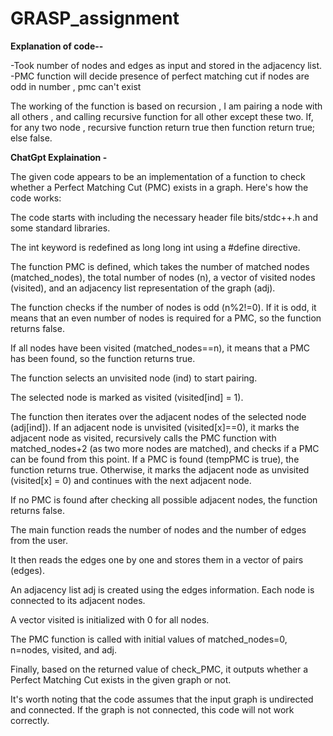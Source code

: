 # GRASP_assignment

**Explanation of code--**

  -Took number of nodes and edges as input and stored in the adjacency list.
  -PMC function will decide presence of perfect matching cut
    if nodes are odd in number , pmc can't exist

  The working of the function is based on recursion , I am pairing a node with all others , and calling recursive function for all other except these two.
  If, for any two node , recursive function return true then function return true; else false.


  **ChatGpt Explaination -**


  The given code appears to be an implementation of a function to check whether a Perfect Matching Cut (PMC) exists in a graph. Here's how the code works:

The code starts with including the necessary header file bits/stdc++.h and some standard libraries.

The int keyword is redefined as long long int using a #define directive.

The function PMC is defined, which takes the number of matched nodes (matched_nodes), the total number of nodes (n), a vector of visited nodes (visited), and an adjacency list representation of the graph (adj).

The function checks if the number of nodes is odd (n%2!=0). If it is odd, it means that an even number of nodes is required for a PMC, so the function returns false.

If all nodes have been visited (matched_nodes==n), it means that a PMC has been found, so the function returns true.

The function selects an unvisited node (ind) to start pairing.

The selected node is marked as visited (visited[ind] = 1).

The function then iterates over the adjacent nodes of the selected node (adj[ind]). If an adjacent node is unvisited (visited[x]==0), it marks the adjacent node as visited, recursively calls the PMC function with matched_nodes+2 (as two more nodes are matched), and checks if a PMC can be found from this point. If a PMC is found (tempPMC is true), the function returns true. Otherwise, it marks the adjacent node as unvisited (visited[x] = 0) and continues with the next adjacent node.

If no PMC is found after checking all possible adjacent nodes, the function returns false.

The main function reads the number of nodes and the number of edges from the user.

It then reads the edges one by one and stores them in a vector of pairs (edges).

An adjacency list adj is created using the edges information. Each node is connected to its adjacent nodes.

A vector visited is initialized with 0 for all nodes.

The PMC function is called with initial values of matched_nodes=0, n=nodes, visited, and adj.

Finally, based on the returned value of check_PMC, it outputs whether a Perfect Matching Cut exists in the given graph or not.

It's worth noting that the code assumes that the input graph is undirected and connected. If the graph is not connected, this code will not work correctly.
